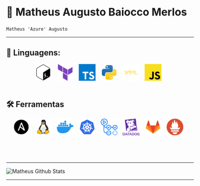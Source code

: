 # 🌃 Matheus Augusto Baiocco Merlos

`Matheus 'Azure' Augusto`


<hr/>

## 🌙 Linguagens:


<div align="center">
    <img alt="C" width="45px" style="padding-right:10px;" src="img/bash-icon.svg">
    <img alt="C" width="45px" style="padding-right:10px;" src="img/terraform-icon.svg">
    <img alt="C" width="45px" style="padding-right:10px;" src="img/typescript-icon.svg">
    <img alt="C" width="45px" style="padding-right:10px;" src="img/python-icon.svg">
    <img alt="C" width="45px" style="padding-right:10px;" src="img/yaml-icon.svg">
    <img alt="C" width="45px" style="padding-right:10px;" src="img/javascript-icon.svg">
</div>

<br />

## 🛠️ Ferramentas

<div align="center">
    <img alt="C" width="45px" style="padding-right:10px;" src="img/ansible-icon.svg">
    <img alt="C" width="45px" style="padding-right:10px;" src="img/linux-icon.svg">
    <img alt="C" width="45px" style="padding-right:10px;" src="img/docker-icon.svg">
    <img alt="C" width="45px" style="padding-right:10px;" src="img/kubernetes-icon.svg">
    <img alt="C" width="45px" style="padding-right:10px;" src="img/github-actions-icon.svg">
    <img alt="C" width="45px" style="padding-right:10px;" src="img/datadog-icon.svg">
    <img alt="C" width="45px" style="padding-right:10px;" src="img/gitlab-icon.svg">
    <img alt="C" width="45px" style="padding-right:10px;" src="img/prometheus-icon.svg">
</div>

#
<br />

---

![Matheus Github Stats](https://github-readme-stats.vercel.app/api?username=matheus-merlos&show_icons=true&theme=radical)

---
